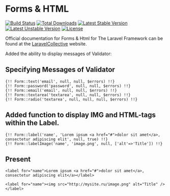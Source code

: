 # Forms & HTML

[![Build Status](https://travis-ci.org/LaravelCollective/html.svg)](https://travis-ci.org/LaravelCollective/html)
[![Total Downloads](https://poser.pugx.org/LaravelCollective/html/downloads)](https://packagist.org/packages/laravelcollective/html)
[![Latest Stable Version](https://poser.pugx.org/LaravelCollective/html/v/stable.svg)](https://packagist.org/packages/laravelcollective/html)
[![Latest Unstable Version](https://poser.pugx.org/LaravelCollective/html/v/unstable.svg)](https://packagist.org/packages/laravelcollective/html)
[![License](https://poser.pugx.org/LaravelCollective/html/license.svg)](https://packagist.org/packages/laravelcollective/html)

Official documentation for Forms & Html for The Laravel Framework can be found at the [LaravelCollective](http://laravelcollective.com) website.

Added the ability to display messages of Validator:

## Specifying Messages of Validator
    {!! Form::text('email', null, null, $errors) !!}
    {!! Form::password('password', null, null, $errors) !!}
    {!! Form::email('email', null, null, $errors) !!}
    {!! Form::textarea('textarea', null, null, $errors) !!}
    {!! Form::radio('textarea', null, null, null, $errors) !!}

## Added function to display IMG and HTML-tags within the Label.
    {!! Form::label('name', 'Lorem ipsum <a href="#">dolor sit amet</a>, consectetur adipiscing elit', null, true) !!}
    {!! Form::labelImage('name', 'image.png', null, ['alt'=>'Title']) !!}

## Present
    <label for="name">Lorem ipsum <a href="#">dolor sit amet</a>, consectetur adipiscing elit</a></label>

    <label for="name"><img src="http://mysite.ru/image.png" alt="Title" /></label>
